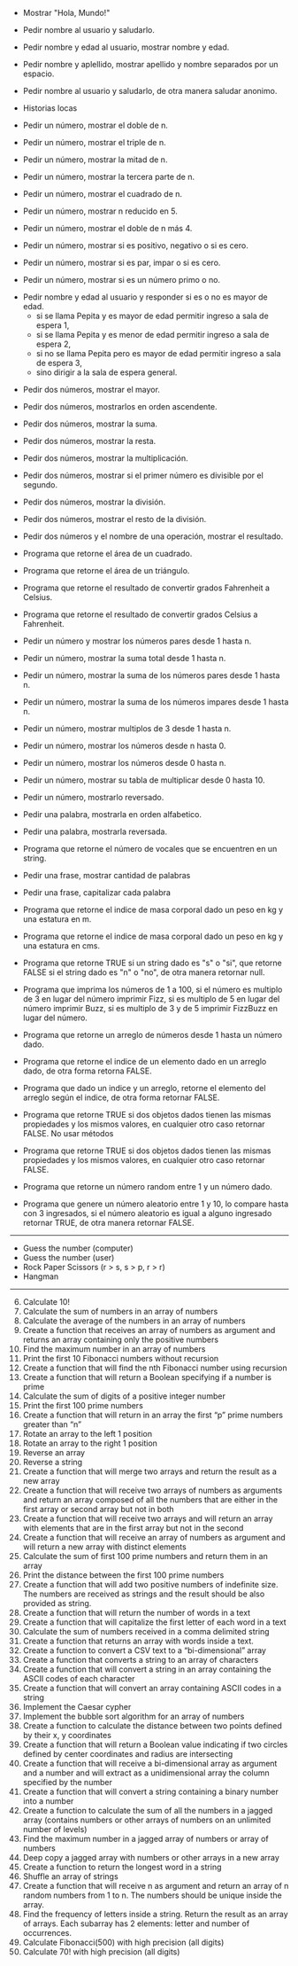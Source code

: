 - Mostrar "Hola, Mundo!"
- Pedir nombre al usuario y saludarlo.
- Pedir nombre y edad al usuario, mostrar nombre y edad.
- Pedir nombre y aplellido, mostrar apellido y nombre separados por un espacio.
- Pedir nombre al usuario y saludarlo, de otra manera saludar anonimo.
- Historias locas
- Pedir un número, mostrar el doble de n.
- Pedir un número, mostrar el triple de n.
- Pedir un número, mostrar la mitad de n.
- Pedir un número, mostrar la tercera parte de n.
- Pedir un número, mostrar el cuadrado de n.
- Pedir un número, mostrar n reducido en 5.
- Pedir un número, mostrar el doble de n más 4.

- Pedir un número, mostrar si es positivo, negativo o si es cero.
- Pedir un número, mostrar si es par, impar o si es cero.
- Pedir un número, mostrar si es un número primo o no.
* Pedir nombre y edad al usuario y responder si es o no es mayor de edad.
  - si se llama Pepita y es mayor de edad permitir ingreso a sala de espera 1,
  - si se llama Pepita y es menor de edad permitir ingreso a sala de espera 2,
  - si no se llama Pepita pero es mayor de edad permitir ingreso a sala de espera 3,
  - sino dirigir a la sala de espera general.

- Pedir dos números, mostrar el mayor.
- Pedir dos números, mostrarlos en orden ascendente.
- Pedir dos números, mostrar la suma.
- Pedir dos números, mostrar la resta.
- Pedir dos números, mostrar la multiplicación.
- Pedir dos números, mostrar si el primer número es divisible por el segundo.
- Pedir dos números, mostrar la división.
- Pedir dos números, mostrar el resto de la división.
- Pedir dos números y el nombre de una operación, mostrar el resultado.

- Programa que retorne el área de un cuadrado.
- Programa que retorne el área de un triángulo.
- Programa que retorne el resultado de convertir grados Fahrenheit a Celsius.
- Programa que retorne el resultado de convertir grados Celsius a Fahrenheit.

- Pedir un número y mostrar los números pares desde 1 hasta n.
- Pedir un número, mostrar la suma total desde 1 hasta n.
- Pedir un número, mostrar la suma de los números pares desde 1 hasta n.
- Pedir un número, mostrar la suma de los números impares desde 1 hasta n.
- Pedir un número, mostrar multiplos de 3 desde 1 hasta n.
- Pedir un número, mostrar los números desde n hasta 0.
- Pedir un número, mostrar los números desde 0 hasta n.
- Pedir un número, mostrar su tabla de multiplicar desde 0 hasta 10.
- Pedir un número, mostrarlo reversado.

- Pedir una palabra, mostrarla en orden alfabetico.
- Pedir una palabra, mostrarla reversada.
- Programa que retorne el número de vocales que se encuentren en un string.
- Pedir una frase, mostrar cantidad de palabras
- Pedir una frase, capitalizar cada palabra

- Programa que retorne el indice de masa corporal dado un peso en kg y una
estatura en m.
- Programa que retorne el indice de masa corporal dado un peso en kg y una
estatura en cms.

- Programa que retorne TRUE si un string dado es "s" o "si", que retorne FALSE
si el string dado es "n" o "no", de otra manera retornar null.
- Programa que imprima los números de 1 a 100, si el número es multiplo de 3 en
lugar del número imprimir Fizz, si es multiplo de 5 en lugar del número imprimir
Buzz, si es multiplo de 3 y de 5 imprimir FizzBuzz en lugar del número.
- Programa que retorne un arreglo de números desde 1 hasta un número dado.
- Programa que retorne el indice de un elemento dado en un arreglo dado, de
otra forma retorna FALSE.
- Programa que dado un indice y un arreglo, retorne el elemento del arreglo
según el indice, de otra forma retornar FALSE.
- Programa que retorne TRUE si dos objetos dados tienen las mismas propiedades
y los mismos valores, en cualquier otro caso retornar FALSE.  No usar métodos
- Programa que retorne TRUE si dos objetos dados tienen las mismas propiedades
y los mismos valores, en cualquier otro caso retornar FALSE.
- Programa que retorne un número random entre 1 y un número dado.
- Programa que genere un número aleatorio entre 1 y 10, lo compare hasta con 3
ingresados, si el número aleatorio es igual a alguno ingresado retornar TRUE, de
otra manera retornar FALSE.
---
- Guess the number (computer)
- Guess the number (user)
- Rock Paper Scissors (r > s, s > p, r > r)
- Hangman
---
6. Calculate 10!
10. Calculate the sum of numbers in an array of numbers
11. Calculate the average of the numbers in an array of numbers
12. Create a function that receives an array of numbers as argument and returns an
array containing only the positive numbers
13. Find the maximum number in an array of numbers
14. Print the first 10 Fibonacci numbers without recursion
15. Create a function that will find the nth Fibonacci number using recursion
16. Create a function that will return a Boolean specifying if a number is prime
17. Calculate the sum of digits of a positive integer number
18. Print the first 100 prime numbers
19. Create a function that will return in an array the first “p” prime numbers
greater than “n”
20. Rotate an array to the left 1 position
21. Rotate an array to the right 1 position
22. Reverse an array
23. Reverse a string
24. Create a function that will merge two arrays and return the result as a new
array
25. Create a function that will receive two arrays of numbers as arguments and
return an array composed of all the numbers that are either in the first array
or second array but not in both
26. Create a function that will receive two arrays and will return an array with
elements that are in the first array but not in the second
27. Create a function that will receive an array of numbers as argument and will return a
new array with distinct elements
28. Calculate the sum of first 100 prime numbers and return them in an array
29. Print the distance between the first 100 prime numbers
30. Create a function that will add two positive numbers of indefinite size. The numbers
are received as strings and the result should be also provided as string.
31. Create a function that will return the number of words in a text
32. Create a function that will capitalize the first letter of each word in a text
33. Calculate the sum of numbers received in a comma delimited string
34. Create a function that returns an array with words inside a text.
35. Create a function to convert a CSV text to a “bi-dimensional” array
36. Create a function that converts a string to an array of characters
37. Create a function that will convert a string in an array containing the ASCII codes of
each character
38. Create a function that will convert an array containing ASCII codes in a string
39. Implement the Caesar cypher
40. Implement the bubble sort algorithm for an array of numbers
41. Create a function to calculate the distance between two points defined by their x, y
coordinates
42. Create a function that will return a Boolean value indicating if two circles
defined by center coordinates and radius are intersecting
43. Create a function that will receive a bi-dimensional array as argument and a
number and will extract as a unidimensional array the column specified by the
number
44. Create a function that will convert a string containing a binary number into a
number
45. Create a function to calculate the sum of all the numbers in a jagged array
(contains numbers or other arrays of numbers on an unlimited number of
levels)
46. Find the maximum number in a jagged array of numbers or array of numbers
47. Deep copy a jagged array with numbers or other arrays in a new array
48. Create a function to return the longest word in a string
49. Shuffle an array of strings
50. Create a function that will receive n as argument and return an array of n
random numbers from 1 to n. The numbers should be unique inside the array.
51. Find the frequency of letters inside a string. Return the result as an array of
arrays. Each subarray has 2 elements: letter and number of occurrences.
52. Calculate Fibonacci(500) with high precision (all digits)
53. Calculate 70! with high precision (all digits)
